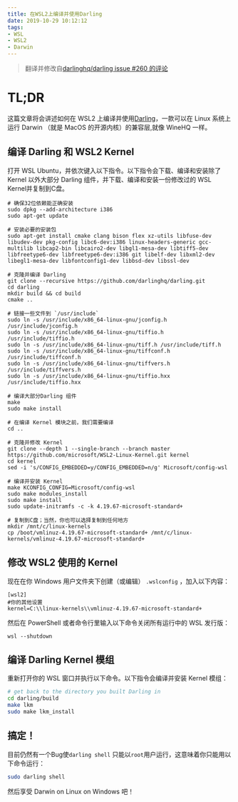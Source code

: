 ```yaml
---
title: 在WSL2上编译并使用Darling
date: 2019-10-29 10:12:12
tags:
- WSL
- WSL2
- Darwin
---
```


> 翻译并修改自[darlinghq/darling issue #260 的评论](https://github.com/darlinghq/darling/issues/260#issuecomment-530184521)

# TL;DR

这篇文章将会讲述如何在 WSL2 上编译并使用[Darling]( http://www.darlinghq.org/ )，一款可以在 Linux 系统上运行 Darwin （就是 MacOS 的开源内核）的兼容层,就像 WineHQ 一样。

## 编译 Darling 和 WSL2 Kernel

打开 WSL Ubuntu，并依次键入以下指令。以下指令会下载、编译和安装除了 Kernel 以外大部分 Darling 组件，并下载、编译和安装一份修改过的 WSL Kernel并复制到C盘。

```
# 确保32位依赖能正确安装
sudo dpkg --add-architecture i386
sudo apt-get update

# 安装必要的安装包
sudo apt-get install cmake clang bison flex xz-utils libfuse-dev libudev-dev pkg-config libc6-dev:i386 linux-headers-generic gcc-multilib libcap2-bin libcairo2-dev libgl1-mesa-dev libtiff5-dev libfreetype6-dev libfreetype6-dev:i386 git libelf-dev libxml2-dev libegl1-mesa-dev libfontconfig1-dev libbsd-dev libssl-dev

# 克隆并编译 Darling
git clone --recursive https://github.com/darlinghq/darling.git
cd darling
mkdir build && cd build
cmake ..

# 链接一些文件到 `/usr/include`
sudo ln -s /usr/include/x86_64-linux-gnu/jconfig.h /usr/include/jconfig.h
sudo ln -s /usr/include/x86_64-linux-gnu/tiffio.h /usr/include/tiffio.h
sudo ln -s /usr/include/x86_64-linux-gnu/tiff.h /usr/include/tiff.h
sudo ln -s /usr/include/x86_64-linux-gnu/tiffconf.h /usr/include/tiffconf.h
sudo ln -s /usr/include/x86_64-linux-gnu/tiffvers.h /usr/include/tiffvers.h
sudo ln -s /usr/include/x86_64-linux-gnu/tiffio.hxx /usr/include/tiffio.hxx

# 编译大部分Darling 组件
make
sudo make install

# 在编译 Kernel 模块之前，我们需要编译
cd ..

# 克隆并修改 Kernel
git clone --depth 1 --single-branch --branch master https://github.com/microsoft/WSL2-Linux-Kernel.git kernel
cd kernel
sed -i 's/CONFIG_EMBEDDED=y/CONFIG_EMBEDDED=n/g' Microsoft/config-wsl

# 编译并安装 Kernel
make KCONFIG_CONFIG=Microsoft/config-wsl
sudo make modules_install
sudo make install
sudo update-initramfs -c -k 4.19.67-microsoft-standard+

# 复制到C盘；当然，你也可以选择复制到任何地方
mkdir /mnt/c/linux-kernels
cp /boot/vmlinuz-4.19.67-microsoft-standard+ /mnt/c/linux-kernels/vmlinuz-4.19.67-microsoft-standard+
```

## 修改 WSL2 使用的 Kernel

现在在你 Windows 用户文件夹下创建（或编辑） `.wslconfig` ，加入以下内容：

```
[wsl2]
#你的其他设置
kernel=C:\\linux-kernels\\vmlinuz-4.19.67-microsoft-standard+
```

然后在 PowerShell 或者命令行里输入以下命令关闭所有运行中的 WSL 发行版：

```
wsl --shutdown
```

## 编译 Darling Kernel 模组

重新打开你的 WSL 窗口并执行以下命令。以下指令会编译并安装 Kernel 模组：

```bash
# get back to the directory you built Darling in
cd darling/build
make lkm
sudo make lkm_install
```

## 搞定！

目前仍然有一个Bug使`darling shell` 只能以`root`用户运行，这意味着你只能用以下命令运行：

```bash
sudo darling shell
```

然后享受 Darwin on Linux on Windows 吧！